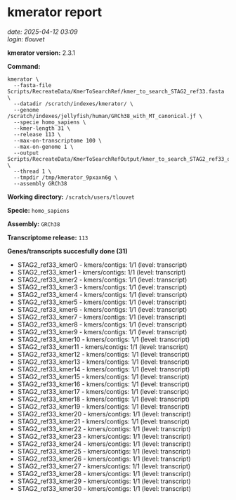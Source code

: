 # kmerator report
*date: 2025-04-12 03:09*  
*login: tlouvet*

**kmerator version:** 2.3.1

**Command:**

```
kmerator \
  --fasta-file Scripts/RecreateData/KmerToSearchRef/kmer_to_search_STAG2_ref33.fasta \
  --datadir /scratch/indexes/kmerator/ \
  --genome /scratch/indexes/jellyfish/human/GRCh38_with_MT_canonical.jf \
  --specie homo_sapiens \
  --kmer-length 31 \
  --release 113 \
  --max-on-transcriptome 100 \
  --max-on-genome 1 \
  --output Scripts/RecreateData/KmerToSearchRefOutput/kmer_to_search_STAG2_ref33_output \
  --thread 1 \
  --tmpdir /tmp/kmerator_9pxaxn6g \
  --assembly GRCh38
```

**Working directory:** `/scratch/users/tlouvet`

**Specie:** `homo_sapiens`

**Assembly:** `GRCh38`

**Transcriptome release:** `113`

**Genes/transcripts succesfully done (31)**

- STAG2_ref33_kmer0 - kmers/contigs: 1/1 (level: transcript)
- STAG2_ref33_kmer1 - kmers/contigs: 1/1 (level: transcript)
- STAG2_ref33_kmer2 - kmers/contigs: 1/1 (level: transcript)
- STAG2_ref33_kmer3 - kmers/contigs: 1/1 (level: transcript)
- STAG2_ref33_kmer4 - kmers/contigs: 1/1 (level: transcript)
- STAG2_ref33_kmer5 - kmers/contigs: 1/1 (level: transcript)
- STAG2_ref33_kmer6 - kmers/contigs: 1/1 (level: transcript)
- STAG2_ref33_kmer7 - kmers/contigs: 1/1 (level: transcript)
- STAG2_ref33_kmer8 - kmers/contigs: 1/1 (level: transcript)
- STAG2_ref33_kmer9 - kmers/contigs: 1/1 (level: transcript)
- STAG2_ref33_kmer10 - kmers/contigs: 1/1 (level: transcript)
- STAG2_ref33_kmer11 - kmers/contigs: 1/1 (level: transcript)
- STAG2_ref33_kmer12 - kmers/contigs: 1/1 (level: transcript)
- STAG2_ref33_kmer13 - kmers/contigs: 1/1 (level: transcript)
- STAG2_ref33_kmer14 - kmers/contigs: 1/1 (level: transcript)
- STAG2_ref33_kmer15 - kmers/contigs: 1/1 (level: transcript)
- STAG2_ref33_kmer16 - kmers/contigs: 1/1 (level: transcript)
- STAG2_ref33_kmer17 - kmers/contigs: 1/1 (level: transcript)
- STAG2_ref33_kmer18 - kmers/contigs: 1/1 (level: transcript)
- STAG2_ref33_kmer19 - kmers/contigs: 1/1 (level: transcript)
- STAG2_ref33_kmer20 - kmers/contigs: 1/1 (level: transcript)
- STAG2_ref33_kmer21 - kmers/contigs: 1/1 (level: transcript)
- STAG2_ref33_kmer22 - kmers/contigs: 1/1 (level: transcript)
- STAG2_ref33_kmer23 - kmers/contigs: 1/1 (level: transcript)
- STAG2_ref33_kmer24 - kmers/contigs: 1/1 (level: transcript)
- STAG2_ref33_kmer25 - kmers/contigs: 1/1 (level: transcript)
- STAG2_ref33_kmer26 - kmers/contigs: 1/1 (level: transcript)
- STAG2_ref33_kmer27 - kmers/contigs: 1/1 (level: transcript)
- STAG2_ref33_kmer28 - kmers/contigs: 1/1 (level: transcript)
- STAG2_ref33_kmer29 - kmers/contigs: 1/1 (level: transcript)
- STAG2_ref33_kmer30 - kmers/contigs: 1/1 (level: transcript)
